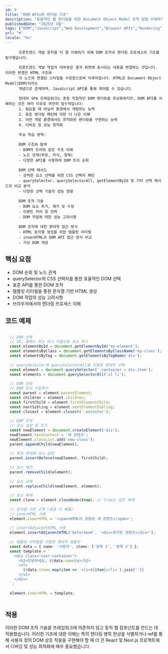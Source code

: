 ```yaml
---
id: 9
title: "DOM APIs와 렌더링 기초"
description: "효율적인 웹 렌더링을 위한 Document Object Model 조작 방법 이해하기"
publishedDate: "2025년 3월"
tags: ["DOM","JavaScript","Web Development","Browser APIs","Rendering","Performance"]
url: "#"
locale: "ko"
---
```



          프론트엔드 개발 원칙을 더 잘 이해하기 위해 DOM 조작과 렌더링 프로세스의 기초를 탐구했습니다.
          
          프론트엔드 개발 작업의 대부분은 결국 화면에 표시되는 내용을 변경하는 것입니다. 이러한 변경은 HTML 구조와 
          각 노드와 연결된 스타일을 수정함으로써 이루어집니다. HTML은 Document Object Model(DOM)이라는 
          개념으로 존재하며, JavaScript API를 통해 제어할 수 있습니다.
          
          현대의 SPA 프레임워크는 종종 직접적인 DOM 렌더링을 추상화하지만, DOM API를 이해하는 것은 여러 이유로 여전히 필수적입니다:
          1. 필요할 때 바닐라 환경에서 개발하는 능력
          2. 표준 렌더링 패턴에 대한 더 나은 이해
          3. 어떤 개발 환경에서도 최적화된 렌더링을 구현하는 능력
          4. 디버깅 및 성능 최적화
          
          주요 학습 영역:
          
          DOM 구조와 탐색
          - DOM의 트리와 같은 구조 이해
          - 노드 관계(부모, 자식, 형제)
          - 다양한 API를 사용하여 DOM 트리 순회
          
          DOM 선택 메서드
          - 강력한 요소 선택을 위한 CSS 선택자 패턴
          - querySelector, querySelectorAll, getElementById 및 기타 선택 메서드의 비교 분석
          - 다양한 선택 기술의 성능 영향
          
          DOM 조작 기술
          - DOM 요소 추가, 제거 및 수정
          - 이벤트 처리 및 전파
          - DOM 작업에 대한 성능 고려사항
          
          DOM 조작에 대한 현대적 접근 방식
          - HTML 문자열 생성을 위한 템플릿 리터럴
          - innerHTML과 DOM API 접근 방식 비교
          - 가상 DOM 개념
        

## 핵심 요점

- DOM 순회 및 노드 관계
- querySelector와 CSS 선택자를 통한 효율적인 DOM 선택
- 표준 API를 통한 DOM 조작
- 템플릿 리터럴을 통한 문자열 기반 HTML 생성
- DOM 작업의 성능 고려사항
- 브라우저에서의 렌더링 프로세스 이해


## 코드 예제

```typescript

  // DOM 선택
  // ID, 클래스 또는 태그 이름으로 요소 찾기
  const elementById = document.getElementById('my-element');
  const elementsByClass = document.getElementsByClassName('my-class');
  const elementsByTag = document.getElementsByTagName('div');
  
  // querySelector와 querySelectorAll을 이용한 현대적 선택
  const element = document.querySelector('.container > div.item');
  const elements = document.querySelectorAll('ul li');
  
  // DOM 순회
  // DOM 트리 이동하기
  const parent = element.parentElement;
  const children = element.children;
  const firstChild = element.firstElementChild;
  const nextSibling = element.nextElementSibling;
  const closest = element.closest('.ancestor');
  
  // DOM 조작
  // 요소 생성 및 추가
  const newElement = document.createElement('div');
  newElement.textContent = '새 콘텐츠';
  newElement.classList.add('new-class');
  parent.appendChild(newElement);
  
  // 특정 위치에 요소 삽입
  parent.insertBefore(newElement, firstChild);
  
  // 요소 제거
  parent.removeChild(element);
  
  // 요소 교체
  parent.replaceChild(newElement, element);
  
  // 요소 복제
  const clone = element.cloneNode(true); // true는 깊은 복제
  
  // 문자열 기반 조작 (종종 더 빠름)
  // innerHTML 사용
  element.innerHTML = '<span>HTML이 포함된 새 콘텐츠</span>';
  
  // insertAdjacentHTML 사용
  element.insertAdjacentHTML('beforeend', '<div>추가된 콘텐츠</div>');
  
  // 템플릿 리터럴을 이용한 현대적 템플릿
  const data = { name: '사용자', items: ['항목 1', '항목 2'] };
  const template = `
    <div class="user-container">
      <h2>안녕하세요, ${data.name}님</h2>
      <ul>
        ${data.items.map(item => `<li>${item}</li>`).join('')}
      </ul>
    </div>
  `;
  
  element.innerHTML = template;
        
```


## 적용

이러한 DOM 조작 기술을 프레임워크에 의존하지 않고 동적 웹 컴포넌트를 만드는 데 적용했습니다. 이러한 기초에 대한 이해는 특히 렌더링 병목 현상을 식별하거나 ref를 통해 사용자 정의 DOM 상호 작용을 구현해야 할 때 더 큰 React 및 Next.js 프로젝트에서 디버깅 및 성능 최적화에 매우 중요했습니다.

